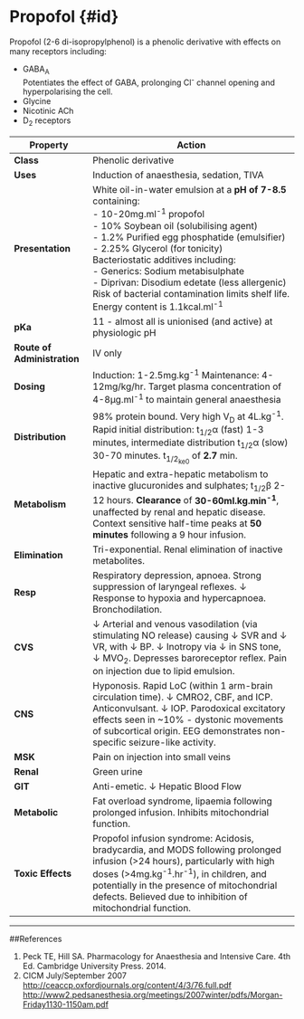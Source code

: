 # Propofol {#id}

Propofol (2-6 di-isopropylphenol) is a phenolic derivative with effects on many receptors including:
* GABA<sub>A</sub>  
Potentiates the effect of GABA, prolonging Cl<sup>-</sup> channel opening and hyperpolarising the cell.
* Glycine
* Nicotinic ACh
* D<sub>2</sub> receptors


|Property|Action|
|--|--|
|**Class**|Phenolic derivative|
|**Uses**|Induction of anaesthesia, sedation, TIVA|
|**Presentation**| White oil-in-water emulsion at a **pH of 7-8.5** containing:<br>- 10-20mg.ml<sup>-1</sup> propofol<br>- 10% Soybean oil (solubilising agent)<br>- 1.2% Purified egg phosphatide (emulsifier) <br>- 2.25% Glycerol (for tonicity)<br>Bacteriostatic additives including:<br>- Generics: Sodium metabisulphate<br>- Diprivan: Disodium edetate (less allergenic)<br>  Risk of bacterial contamination limits shelf life.<br> Energy content is 1.1kcal.ml<sup>-1</sup>|
|**pKa**| 11 - almost all is unionised (and active) at physiologic pH|
|**Route of Administration**|IV only|
|**Dosing**|Induction: 1-2.5mg.kg<sup>-1</sup> Maintenance: 4-12mg/kg/hr. Target plasma concentration of 4-8μg.ml<sup>-1</sup> to maintain general anaesthesia|
|**Distribution**|98% protein bound. Very high V<sub>D</sub> at 4L.kg<sup>-1</sup>. Rapid initial distribution: t<sub>1/2</sub>α (fast) 1-3 minutes, intermediate distribution t<sub>1/2</sub>α (slow) 30-70 minutes. t<sub>1/2<sub>ke0</sub></sub> of **2.7** min.|
|**Metabolism**| Hepatic and extra-hepatic metabolism to inactive glucuronides and sulphates; t<sub>1/2</sub>β 2-12 hours. **Clearance** of <strong>30-60ml.kg.min<sup>-1</sup></strong>, unaffected by renal and hepatic disease. Context sensitive half-time peaks at **50 minutes** following a 9 hour infusion.|
|**Elimination**|Tri-exponential. Renal elimination of inactive metabolites.|
|**Resp**|Respiratory depression, apnoea. Strong suppression of laryngeal reflexes. ↓ Response to hypoxia and hypercapnoea. Bronchodilation.
|**CVS**|↓ Arterial and venous vasodilation (via stimulating NO release) causing ↓ SVR and ↓ VR, with ↓ BP. ↓ Inotropy via ↓ in SNS tone, ↓ MVO<sub>2</sub>. Depresses baroreceptor reflex. Pain on injection due to lipid emulsion.|
|**CNS**|Hyponosis. Rapid LoC (within 1 arm-brain circulation time). ↓ CMRO2, CBF, and ICP. Anticonvulsant. ↓ IOP. Parodoxical excitatory effects seen in ~10% - dystonic movements of subcortical origin. EEG demonstrates non-specific seizure-like activity.|
|**MSK**|Pain on injection into small veins|
|**Renal**|Green urine|
|**GIT**|Anti-emetic. ↓ Hepatic Blood Flow|
|**Metabolic**|Fat overload syndrome, lipaemia following prolonged infusion. Inhibits mitochondrial function.|
|**Toxic Effects**|Propofol infusion syndrome: Acidosis, bradycardia, and MODS following prolonged infusion (>24 hours), particularly with high doses (>4mg.kg<sup>-1</sup>.hr<sup>-1</sup>), in children, and potentially in the presence of mitochondrial defects. Believed due to inhibition of mitochondrial function.|


---
##References
1. Peck TE, Hill SA. Pharmacology for Anaesthesia and Intensive Care. 4th Ed. Cambridge University Press. 2014.  
2. CICM July/September 2007
http://ceaccp.oxfordjournals.org/content/4/3/76.full.pdf
http://www2.pedsanesthesia.org/meetings/2007winter/pdfs/Morgan-Friday1130-1150am.pdf